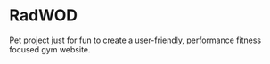 # RadWOD
Pet project just for fun to create a user-friendly, performance fitness focused gym website.